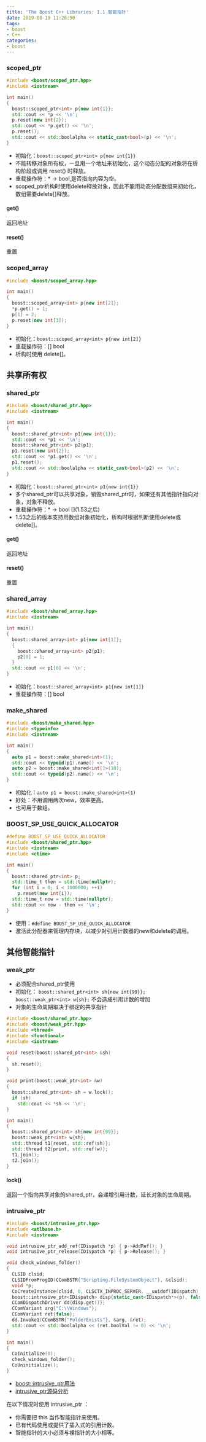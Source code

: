 ```yaml
---
title: 'The Boost C++ Libraries: I.1 智能指针'
date: 2019-08-19 11:26:50
tags:
- boost
- C++
categories:
- boost
---
```


### scoped_ptr
```C++
#include <boost/scoped_ptr.hpp>
#include <iostream>

int main()
{
  boost::scoped_ptr<int> p{new int{1}};
  std::cout << *p << '\n';
  p.reset(new int{2});
  std::cout << *p.get() << '\n';
  p.reset();
  std::cout << std::boolalpha << static_cast<bool>(p) << '\n';
}
```
- 初始化：`boost::scoped_ptr<int> p{new int{1}}`
- 不能转移对象所有权，一旦用一个地址来初始化，这个动态分配的对象将在析构阶段或调用 reset() 时释放。
- 重载操作符：* -> bool,是否指向内容为空。
- scoped_ptr析构时使用delete释放对象，因此不能用动态分配数组来初始化，数组需要delete[]释放。

#### get()
返回地址

#### reset()
重置

### scoped_array
```C++
#include <boost/scoped_array.hpp>

int main()
{
  boost::scoped_array<int> p{new int[2]};
  *p.get() = 1;
  p[1] = 2;
  p.reset(new int[3]);
}
```
- 初始化：`boost::scoped_array<int> p{new int[2]}`
- 重载操作符：[] bool
- 析构时使用 delete[]。

## 共享所有权

### shared_ptr
```C++
#include <boost/shared_ptr.hpp>
#include <iostream>

int main()
{
  boost::shared_ptr<int> p1{new int{1}};
  std::cout << *p1 << '\n';
  boost::shared_ptr<int> p2{p1};
  p1.reset(new int{2});
  std::cout << *p1.get() << '\n';
  p1.reset();
  std::cout << std::boolalpha << static_cast<bool>(p2) << '\n';
}
```
- 初始化：`boost::shared_ptr<int> p1{new int{1}}`
- 多个shared_ptr可以共享对象，销毁shared_ptr时，如果还有其他指针指向对象，对象不释放。
- 重载操作符：* -> bool \[](1.53之后)
- 1.53之后的版本支持用数组对象初始化，析构时根据判断使用delete或delete[]。

#### get()
返回地址

#### reset()
重置

### shared_array
```C++
#include <boost/shared_array.hpp>
#include <iostream>

int main()
{
  boost::shared_array<int> p1{new int[1]};
  {
    boost::shared_array<int> p2{p1};
    p2[0] = 1;
  }
  std::cout << p1[0] << '\n';
}
```
- 初始化：`boost::shared_array<int> p1{new int[1]}`
- 重载操作符：[] bool

### make_shared
```C++
#include <boost/make_shared.hpp>
#include <typeinfo>
#include <iostream>

int main()
{
  auto p1 = boost::make_shared<int>(1);
  std::cout << typeid(p1).name() << '\n';
  auto p2 = boost::make_shared<int[]>(10);
  std::cout << typeid(p2).name() << '\n';
}
```
- 初始化：`auto p1 = boost::make_shared<int>(1)`
- 好处：不用调用两次new，效率更高。
- 也可用于数组。

### BOOST_SP_USE_QUICK_ALLOCATOR
```C++
#define BOOST_SP_USE_QUICK_ALLOCATOR
#include <boost/shared_ptr.hpp>
#include <iostream>
#include <ctime>

int main()
{
  boost::shared_ptr<int> p;
  std::time_t then = std::time(nullptr);
  for (int i = 0; i < 1000000; ++i)
    p.reset(new int{i});
  std::time_t now = std::time(nullptr);
  std::cout << now - then << '\n';
}
```
- 使用：`#define BOOST_SP_USE_QUICK_ALLOCATOR`
- 激活此分配器来管理内存块，以减少对引用计数器的new和delete的调用。

## 其他智能指针

### weak_ptr
- 必须配合shared_ptr使用
- 初始化：
`boost::shared_ptr<int> sh{new int{99}};`
`boost::weak_ptr<int> w{sh};`
不会造成引用计数的增加
- 对象的生命周期取决于绑定的共享指针

```C++
#include <boost/shared_ptr.hpp>
#include <boost/weak_ptr.hpp>
#include <thread>
#include <functional>
#include <iostream>

void reset(boost::shared_ptr<int> &sh)
{
  sh.reset();
}

void print(boost::weak_ptr<int> &w)
{
  boost::shared_ptr<int> sh = w.lock();
  if (sh)
    std::cout << *sh << '\n';
}

int main()
{
  boost::shared_ptr<int> sh{new int{99}};
  boost::weak_ptr<int> w{sh};
  std::thread t1{reset, std::ref(sh)};
  std::thread t2{print, std::ref(w)};
  t1.join();
  t2.join();
}
```

#### lock()
返回一个指向共享对象的shared_ptr，会递增引用计数，延长对象的生命周期。

### intrusive_ptr
```C++
#include <boost/intrusive_ptr.hpp>
#include <atlbase.h>
#include <iostream>

void intrusive_ptr_add_ref(IDispatch *p) { p->AddRef(); }
void intrusive_ptr_release(IDispatch *p) { p->Release(); }

void check_windows_folder()
{
  CLSID clsid;
  CLSIDFromProgID(CComBSTR{"Scripting.FileSystemObject"}, &clsid);
  void *p;
  CoCreateInstance(clsid, 0, CLSCTX_INPROC_SERVER, __uuidof(IDispatch), &p);
  boost::intrusive_ptr<IDispatch> disp{static_cast<IDispatch*>(p), false};
  CComDispatchDriver dd{disp.get()};
  CComVariant arg{"C:\\Windows"};
  CComVariant ret{false};
  dd.Invoke1(CComBSTR{"FolderExists"}, &arg, &ret);
  std::cout << std::boolalpha << (ret.boolVal != 0) << '\n';
}

int main()
{
  CoInitialize(0);
  check_windows_folder();
  CoUninitialize();
}
```
- [boost::intrusive_ptr用法](https://blog.csdn.net/harbinzju/article/details/6754646)
- [intrusive_ptr源码分析](https://blog.csdn.net/FreeeLinux/article/details/54670196)

在以下情况时使用 intrusive_ptr ：
- 你需要把 this 当作智能指针来使用。
- 已有代码使用或提供了插入式的引用计数。
- 智能指针的大小必须与裸指针的大小相等。